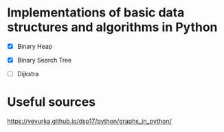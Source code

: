 # Implementations of basic data structures and algorithms in Python
- [x] Binary Heap
- [x] Binary Search Tree
- [ ] Dijkstra


# Useful sources
https://vevurka.github.io/dsp17/python/graphs_in_python/ 

